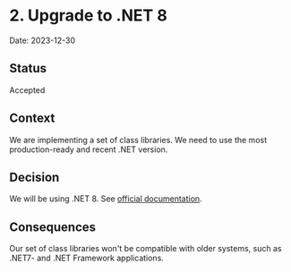# 2. Upgrade to .NET 8

Date: 2023-12-30

## Status

Accepted

## Context

We are implementing a set of class libraries. We need to use the most production-ready and recent .NET version.

## Decision

We will be using .NET 8. See [official documentation](https://learn.microsoft.com/en-us/dotnet/standard/net-standard?tabs=net-standard-1-0#net-5-and-net-standard).

## Consequences

Our set of class libraries won't be compatible with older systems, such as .NET7- and .NET Framework applications.
